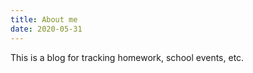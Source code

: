 ```yaml
---
title: About me
date: 2020-05-31
---
```


This is a blog for tracking homework, school events, etc. 